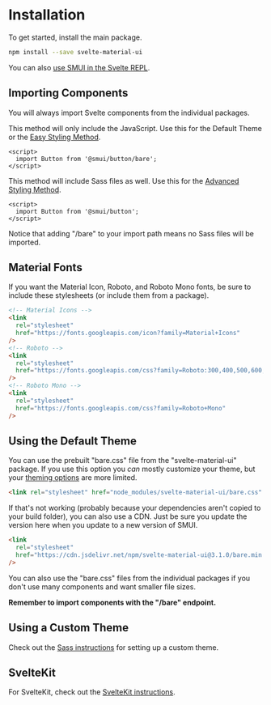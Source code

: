 # Installation

To get started, install the main package.

```sh
npm install --save svelte-material-ui
```

You can also [use SMUI in the Svelte REPL](REPL.md).

## Importing Components

You will always import Svelte components from the individual packages.

This method will only include the JavaScript. Use this for the Default Theme or the [Easy Styling Method](SASS.md).

```svelte
<script>
  import Button from '@smui/button/bare';
</script>
```

This method will include Sass files as well. Use this for the [Advanced Styling Method](SASS.md).

```svelte
<script>
  import Button from '@smui/button';
</script>
```

Notice that adding "/bare" to your import path means no Sass files will be imported.

## Material Fonts

If you want the Material Icon, Roboto, and Roboto Mono fonts, be sure to include these stylesheets (or include them from a package).

```html
<!-- Material Icons -->
<link
  rel="stylesheet"
  href="https://fonts.googleapis.com/icon?family=Material+Icons"
/>
<!-- Roboto -->
<link
  rel="stylesheet"
  href="https://fonts.googleapis.com/css?family=Roboto:300,400,500,600,700"
/>
<!-- Roboto Mono -->
<link
  rel="stylesheet"
  href="https://fonts.googleapis.com/css?family=Roboto+Mono"
/>
```

## Using the Default Theme

You can use the prebuilt "bare.css" file from the "svelte-material-ui" package. If you use this option you _can_ mostly customize your theme, but your [theming options](THEMING.md#theming-the-bare-css) are more limited.

```html
<link rel="stylesheet" href="node_modules/svelte-material-ui/bare.css" />
```

If that's not working (probably because your dependencies aren't copied to your build folder), you can also use a CDN. Just be sure you update the version here when you update to a new version of SMUI.

```html
<link
  rel="stylesheet"
  href="https://cdn.jsdelivr.net/npm/svelte-material-ui@3.1.0/bare.min.css"
/>
```

You can also use the "bare.css" files from the individual packages if you don't use many components and want smaller file sizes.

**Remember to import components with the "/bare" endpoint.**

## Using a Custom Theme

Check out the [Sass instructions](SASS.md) for setting up a custom theme.

## SvelteKit

For SvelteKit, check out the [SvelteKit instructions](SVELTEKIT.md).
